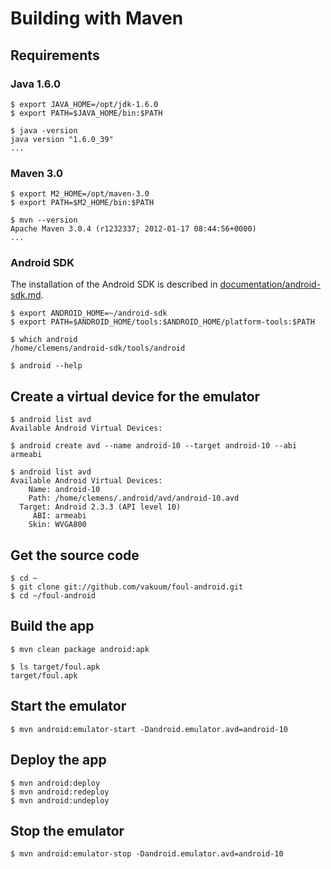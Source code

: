 # Building with Maven

## Requirements

### Java 1.6.0

```
$ export JAVA_HOME=/opt/jdk-1.6.0
$ export PATH=$JAVA_HOME/bin:$PATH

$ java -version
java version "1.6.0_39"
...
```

### Maven 3.0

```
$ export M2_HOME=/opt/maven-3.0
$ export PATH=$M2_HOME/bin:$PATH

$ mvn --version
Apache Maven 3.0.4 (r1232337; 2012-01-17 08:44:56+0000)
...
```

### Android SDK

The installation of the Android SDK is described in [documentation/android-sdk.md](documentation/android-sdk.md).

```
$ export ANDROID_HOME=~/android-sdk
$ export PATH=$ANDROID_HOME/tools:$ANDROID_HOME/platform-tools:$PATH

$ which android
/home/clemens/android-sdk/tools/android

$ android --help
```

## Create a virtual device for the emulator

```
$ android list avd
Available Android Virtual Devices:

$ android create avd --name android-10 --target android-10 --abi armeabi

$ android list avd
Available Android Virtual Devices:
    Name: android-10
    Path: /home/clemens/.android/avd/android-10.avd
  Target: Android 2.3.3 (API level 10)
     ABI: armeabi
    Skin: WVGA800
```

## Get the source code

```
$ cd ~
$ git clone git://github.com/vakuum/foul-android.git
$ cd ~/foul-android
```

## Build the app

```
$ mvn clean package android:apk

$ ls target/foul.apk
target/foul.apk
```

## Start the emulator

```
$ mvn android:emulator-start -Dandroid.emulator.avd=android-10
```

## Deploy the app

```
$ mvn android:deploy
$ mvn android:redeploy
$ mvn android:undeploy
```

## Stop the emulator

```
$ mvn android:emulator-stop -Dandroid.emulator.avd=android-10
```

